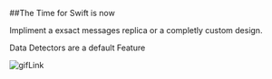##The Time for Swift is now


Impliment a exsact messages replica or a completly custom design.


Data Detectors are a default Feature

![gifLink](https://github.com/MacMeDan/JSQMessagesViewController/blob/SwiftExampleAndAwesomeDocumentation/SwiftDemo/MacmeSwiftChat/ReadmeAssets/DataDetectors.gif)
